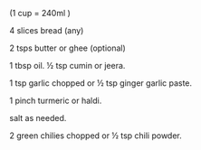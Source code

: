 (1 cup = 240ml )

4 slices bread (any)

2 tsps butter or ghee (optional)

1 tbsp oil. ½ tsp cumin or jeera.

1 tsp garlic chopped or ½ tsp ginger garlic paste.

1 pinch turmeric or haldi.

salt as needed.

2 green chilies chopped or ½ tsp chili powder.